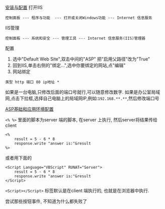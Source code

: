 [安装与配置](http://www.jb51.net/article/29787.htm)
打开IIS
```
控制面板 --- 程序与功能  --- 打开或关闭Windows功能 --- Internet 信息服务
```

IIS管理
```
控制面板 --- 系统和安全 --- 管理工具 --- Internet 信息服务(IIS)管理器
```

配置

1. 选中"Default Web Site",双击中间的"ASP" 把"启用父路径"改为"True"
1. 回到IIS,单击右侧的"绑定...",选中你要绑定的网站,点"编辑"
1. 网站绑定

```
类型 http 端口 80 ip地址 *
```
如果是一台电脑,只修改后面的端口号就行,可以随意修改数字.
如果是办公室局域网,点击下拉框,选择自己电脑上的局域网IP,例如:`192.168.**.**`,然后修改端口号

[ASP基础和应用环境配置](http://www.doc88.com/p-7804749230148.html)

`<% %>` 里面的脚本为server 端的脚本, 在server 上执行, 然后server将结果传给client
```
<%
	result = 5 - 6 * 8
	response.write "answer is:"&result
%>
```
或者用下面的
```
<Script Language="VBScript" RUNAT="Server">
	result = 5 - 6 * 8
	response.write "answer is:"&result
</Script>
```

`<Script></Script>` 标签默认是在client 端执行的, 也就是在浏览器中执行.

尝试那些按钮事件, 不知道为什么都失败了

